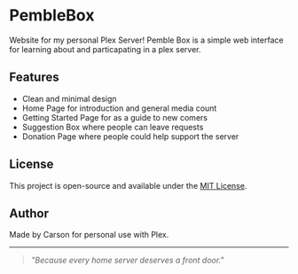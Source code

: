 # PembleBox
Website for my personal Plex Server!
Pemble Box is a simple web interface for learning about and particapating in a plex server.

## Features
- Clean and minimal design
- Home Page for introduction and general media count
- Getting Started Page for as a guide to new comers
- Suggestion Box where people can leave requests
- Donation Page where people could help support the server


## License
This project is open-source and available under the [MIT License](LICENSE).

## Author
Made by Carson for personal use with Plex.

---
> *"Because every home server deserves a front door."*
